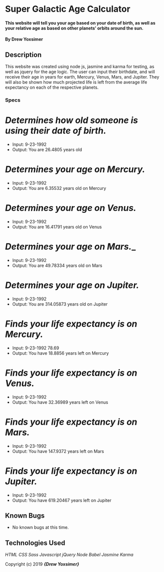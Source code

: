 # Super Galactic Age Calculator

#### This website will tell you your age based on your date of birth, as well as your relative age as based on other planets' orbits around the sun.

#### By **Drew Yoxsimer**

## Description

This website was created using node js, jasmine and karma for testing, as well as jquery for the age logic. The user can input their birthdate, and will receive their age in years for earth, Mercury, Venus, Mars, and Jupiter. They will also be shown how much projected life is left from the average life expectancy on each of the respective planets.

### Specs

# _Determines how old someone is using their date of birth._
  * Input: 9-23-1992
  * Output: You are 26.4805 years old
# _Determines your age on Mercury._
  * Input: 9-23-1992
  * Output: You are 6.35532 years old on Mercury
# _Determines your age on Venus._
  * Input: 9-23-1992
  * Output: You are 16.41791 years old on Venus
# _Determines your age on Mars.__
  * Input: 9-23-1992
  * Output: You are 49.78334 years old on Mars
# _Determines your age on Jupiter._
  * Input: 9-23-1992
  * Output: You are 314.05873 years old on Jupiter
# _Finds your life expectancy is on Mercury._
  * Input: 9-23-1992 78.69
  * Output: You have 18.8856 years left on Mercury
# _Finds your life expectancy is on Venus._
  * Input: 9-23-1992
  * Output: You have 32.36989 years left on Venus
# _Finds your life expectancy is on Mars._
  * Input: 9-23-1992
  * Output: You have 147.9372 years left on Mars
# _Finds your life expectancy is on Jupiter._
  * Input: 9-23-1992
  * Output: You have 619.20467 years left on Jupiter



## Known Bugs
* No known bugs at this time.

## Technologies Used
  _HTML_
  _CSS_
  _Sass_
  _Javascript_
  _jQuery_
  _Node_
  _Babel_
  _Jasmine_
  _Karma_

Copyright (c) 2019 **_{Drew Yoxsimer}_**
